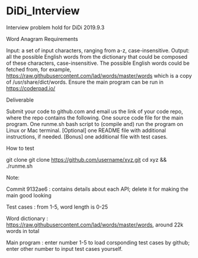 # DiDi_Interview
Interview problem hold for DiDi 2019.9.3

Word Anagram
Requirements

Input: a set of input characters, ranging from a-z, case-insensitive.
Output: all the possible English words from the dictionary that could be composed of these characters, case-insensitive.
The possible English words could be fetched from, for example,  https://raw.githubusercontent.com/lad/words/master/words which is a copy of /usr/share/dict/words.
Ensure the main program can be run in https://coderpad.io/
 

Deliverable

Submit your code to github.com and email us the link of your code repo, where the repo contains the following.
One source code file for the main program.
One runme.sh bash script to (compile and) run the program on Linux or Mac terminal.
[Optional] one README file with additional instructions, if needed.
[Bonus] one additional file with test cases.

How to test

git clone git clone https://github.com/username/xyz.git
cd xyz && ./runme.sh


Note:

Commit 9132ae6 : contains details about each API; delete it for making the main good looking

Test cases : from 1-5, word length is 0-25 

Word dictionary : https://raw.githubusercontent.com/lad/words/master/words, around 22k words in total

Main program : enter number 1-5 to load corsponding test cases by github; enter other number to input test cases yourself.


